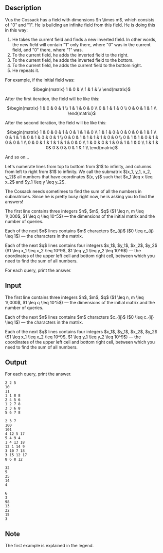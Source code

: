 ## Description

<div><p>Vus the Cossack has a field with dimensions $n \times m$, which consists of "<span class="tex-font-style-tt">0</span>" and "<span class="tex-font-style-tt">1</span>". He is building an infinite field from this field. He is doing this in this way:</p><ol><li> He takes the current field and finds a new inverted field. In other words, the new field will contain "<span class="tex-font-style-tt">1</span>" only there, where "<span class="tex-font-style-tt">0</span>" was in the current field, and "<span class="tex-font-style-tt">0</span>" there, where "<span class="tex-font-style-tt">1</span>" was.</li><li> To the current field, he adds the inverted field to the right. </li><li> To the current field, he adds the inverted field to the bottom. </li><li> To the current field, he adds the current field to the bottom right. </li><li> He repeats it.</li></ol><p>For example, if the initial field was:</p><center> $\begin{matrix} 1 &amp; 0 &amp; \\ 1 &amp; 1 &amp; \\ \end{matrix}$ </center><p>After the first iteration, the field will be like this:</p><center> $\begin{matrix} 1 &amp; 0 &amp; 0 &amp; 1 \\ 1 &amp; 1 &amp; 0 &amp; 0 \\ 0 &amp; 1 &amp; 1 &amp; 0 \\ 0 &amp; 0 &amp; 1 &amp; 1 \\ \end{matrix}$ </center><p>After the second iteration, the field will be like this:</p><center> $\begin{matrix} 1 &amp; 0 &amp; 0 &amp; 1 &amp; 0 &amp; 1 &amp; 1 &amp; 0 \\ 1 &amp; 1 &amp; 0 &amp; 0 &amp; 0 &amp; 0 &amp; 1 &amp; 1 \\ 0 &amp; 1 &amp; 1 &amp; 0 &amp; 1 &amp; 0 &amp; 0 &amp; 1 \\ 0 &amp; 0 &amp; 1 &amp; 1 &amp; 1 &amp; 1 &amp; 0 &amp; 0 \\ 0 &amp; 1 &amp; 1 &amp; 0 &amp; 1 &amp; 0 &amp; 0 &amp; 1 \\ 0 &amp; 0 &amp; 1 &amp; 1 &amp; 1 &amp; 1 &amp; 0 &amp; 0 \\ 1 &amp; 0 &amp; 0 &amp; 1 &amp; 0 &amp; 1 &amp; 1 &amp; 0 \\ 1 &amp; 1 &amp; 0&amp; 0 &amp; 0 &amp; 0 &amp; 1 &amp; 1 \\ \end{matrix}$ </center><p>And so on...</p><p>Let's numerate lines from top to bottom from $1$ to infinity, and columns from left to right from $1$ to infinity. We call the submatrix $(x_1, y_1, x_2, y_2)$ all numbers that have coordinates $(x, y)$ such that $x_1 \leq x \leq x_2$ and $y_1 \leq y \leq y_2$.</p><p>The Cossack needs sometimes to find the sum of all the numbers in submatrices. Since he is pretty busy right now, he is asking you to find the answers!</p></div><div class="input-specification"><p>The first line contains three integers $n$, $m$, $q$ ($1 \leq n, m \leq 1\,000$, $1 \leq q \leq 10^5$)&nbsp;— the dimensions of the initial matrix and the number of queries.</p><p>Each of the next $n$ lines contains $m$ characters $c_{ij}$ ($0 \leq c_{ij} \leq 1$)&nbsp;— the characters in the matrix.</p><p>Each of the next $q$ lines contains four integers $x_1$, $y_1$, $x_2$, $y_2$ ($1 \leq x_1 \leq x_2 \leq 10^9$, $1 \leq y_1 \leq y_2 \leq 10^9$)&nbsp;— the coordinates of the upper left cell and bottom right cell, between which you need to find the sum of all numbers.</p></div><div class="output-specification"><p>For each query, print the answer.</p></div>

## Input

<p>The first line contains three integers $n$, $m$, $q$ ($1 \leq n, m \leq 1\,000$, $1 \leq q \leq 10^5$)&nbsp;— the dimensions of the initial matrix and the number of queries.</p><p>Each of the next $n$ lines contains $m$ characters $c_{ij}$ ($0 \leq c_{ij} \leq 1$)&nbsp;— the characters in the matrix.</p><p>Each of the next $q$ lines contains four integers $x_1$, $y_1$, $x_2$, $y_2$ ($1 \leq x_1 \leq x_2 \leq 10^9$, $1 \leq y_1 \leq y_2 \leq 10^9$)&nbsp;— the coordinates of the upper left cell and bottom right cell, between which you need to find the sum of all numbers.</p>

## Output

<p>For each query, print the answer.</p>





```input1
2 2 5
10
11
1 1 8 8
2 4 5 6
1 2 7 8
3 3 6 8
5 6 7 8
```




```input2
2 3 7
100
101
4 12 5 17
5 4 9 4
1 4 13 18
12 1 14 9
3 10 7 18
3 15 12 17
8 6 8 12
```




```output1
32
5
25
14
4
```




```output2
6
3
98
13
22
15
3
```



## Note

<p>The first example is explained in the legend.</p>
